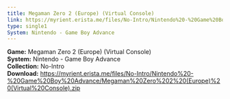```yaml
---
title: Megaman Zero 2 (Europe) (Virtual Console)
link: https://myrient.erista.me/files/No-Intro/Nintendo%20-%20Game%20Boy%20Advance/Megaman%20Zero%202%20(Europe)%20(Virtual%20Console).zip
type: single1
System: Nintendo - Game Boy Advance
---
```

<b>Game:</b> Megaman Zero 2 (Europe) (Virtual Console)<br>
<b>System:</b> Nintendo - Game Boy Advance<br>
<b>Collection:</b> No-Intro<br>
<b>Download:</b> https://myrient.erista.me/files/No-Intro/Nintendo%20-%20Game%20Boy%20Advance/Megaman%20Zero%202%20(Europe)%20(Virtual%20Console).zip